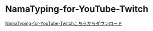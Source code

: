# NamaTyping-for-YouTube-Twitch

<a href="https://github.com/Toshi7878/NamaTyping-for-YouTube-Twitch/raw/main/NamaTyping-for-YouTube-Twitch.zip)https://github.com/Toshi7878/NamaTyping-for-YouTube-Twitch/raw/main/NamaTyping-for-YouTube-Twitch.zip">NamaTyping-for-YouTube-Twitchこちらからダウンロード</a>
